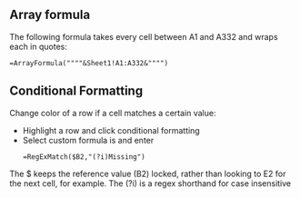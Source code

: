 ## Array formula

The following formula takes every cell between A1 and A332 and wraps each in quotes:

```
=ArrayFormula(""""&Sheet1!A1:A332&"""")
```

## Conditional Formatting

Change color of a row if a cell matches a certain value:
 - Highlight a row and click conditional formatting
 - Select custom formula is and enter
    ```
    =RegExMatch($B2,"(?i)Missing")
    ```
The $ keeps the reference value (B2) locked, rather than looking to E2 for the next cell, for example.
The (?i) is a regex shorthand for case insensitive
